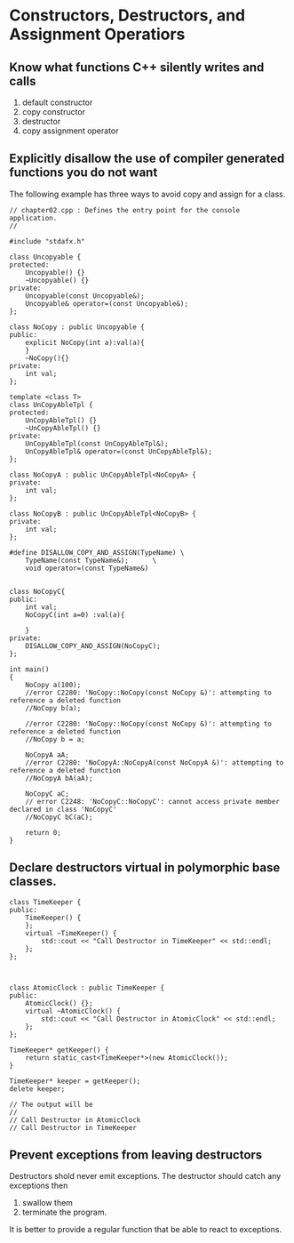 # Constructors, Destructors, and Assignment Operatiors

## Know what functions C++ silently writes and calls

1. default constructor
2. copy constructor
3. destructor
4. copy assignment operator

## Explicitly disallow the use of compiler generated functions you do not want

The following example has three ways to avoid copy and assign for a class.

```
// chapter02.cpp : Defines the entry point for the console application.
//

#include "stdafx.h"

class Uncopyable {
protected:
	Uncopyable() {}
	~Uncopyable() {}
private:
	Uncopyable(const Uncopyable&);
	Uncopyable& operator=(const Uncopyable&);
};

class NoCopy : public Uncopyable {
public:
	explicit NoCopy(int a):val(a){
	}
	~NoCopy(){}
private:
	int val;
};

template <class T>
class UnCopyAbleTpl {
protected:
	UnCopyAbleTpl() {}
	~UnCopyAbleTpl() {}
private:
	UnCopyAbleTpl(const UnCopyAbleTpl&);
	UnCopyAbleTpl& operator=(const UnCopyAbleTpl&);
};

class NoCopyA : public UnCopyAbleTpl<NoCopyA> {
private:
	int val;
};

class NoCopyB : public UnCopyAbleTpl<NoCopyB> {
private:
	int val;
};

#define DISALLOW_COPY_AND_ASSIGN(TypeName) \
	TypeName(const TypeName&);		\
	void operator=(const TypeName&)


class NoCopyC{
public:
	int val;
	NoCopyC(int a=0) :val(a){

	}
private:
	DISALLOW_COPY_AND_ASSIGN(NoCopyC);
};

int main()
{
	NoCopy a(100);
	//error C2280: 'NoCopy::NoCopy(const NoCopy &)': attempting to reference a deleted function
	//NoCopy b(a);

	//error C2280: 'NoCopy::NoCopy(const NoCopy &)': attempting to reference a deleted function
	//NoCopy b = a;

	NoCopyA aA;
	//error C2280: 'NoCopyA::NoCopyA(const NoCopyA &)': attempting to reference a deleted function
	//NoCopyA bA(aA);

	NoCopyC aC;
	// error C2248: 'NoCopyC::NoCopyC': cannot access private member declared in class 'NoCopyC'
	//NoCopyC bC(aC);

	return 0;
}
```

## Declare destructors virtual in polymorphic base classes.

```
class TimeKeeper {
public:
	TimeKeeper() {
	};
	virtual ~TimeKeeper() {
		std::cout << "Call Destructor in TimeKeeper" << std::endl;
	};
};



class AtomicClock : public TimeKeeper {
public:
	AtomicClock() {};
	virtual ~AtomicClock() {
		std::cout << "Call Destructor in AtomicClock" << std::endl;
	};
};

TimeKeeper* getKeeper() {
	return static_cast<TimeKeeper*>(new AtomicClock());
}

TimeKeeper* keeper = getKeeper();
delete keeper;

// The output will be
//
// Call Destructor in AtomicClock
// Call Destructor in TimeKeeper

```

## Prevent exceptions from leaving destructors

Destructors shold never emit exceptions.
The destructor should catch any exceptions then
1. swallow them
2. terminate the program.

It is better to provide a regular function that be able to react to exceptions. 

